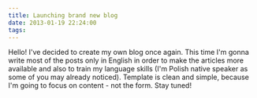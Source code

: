 ```yaml
---
title: Launching brand new blog
date: 2013-01-19 22:24:00
tags:
---
```


Hello! I've decided to create my own blog once again. This time I'm gonna write most of the posts only in English in order to make the articles more available and also to train my language skills (I'm Polish native speaker as some of you may already noticed). Template is clean and simple, because I'm going to focus on content - not the form. Stay tuned!
